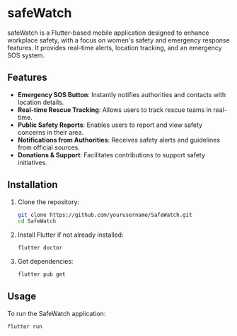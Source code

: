 # safeWatch

safeWatch is a Flutter-based mobile application designed to enhance workplace safety, with a focus on women's safety and emergency response features. It provides real-time alerts, location tracking, and an emergency SOS system.

## Features
- **Emergency SOS Button**: Instantly notifies authorities and contacts with location details.
- **Real-time Rescue Tracking**: Allows users to track rescue teams in real-time.
- **Public Safety Reports**: Enables users to report and view safety concerns in their area.
- **Notifications from Authorities**: Receives safety alerts and guidelines from official sources.
- **Donations & Support**: Facilitates contributions to support safety initiatives.

## Installation
1. Clone the repository:
   ```bash
   git clone https://github.com/yourusername/SafeWatch.git
   cd SafeWatch
   ```
2. Install Flutter if not already installed:
   ```bash
   flutter doctor
   ```
3. Get dependencies:
   ```bash
   flutter pub get
   ```

## Usage
To run the SafeWatch application:
```bash
flutter run
```


